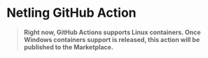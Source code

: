 # Netling GitHub Action

> **Right now, GitHub Actions supports Linux containers. Once Windows containers support is released, this action will be published to the Marketplace.**
